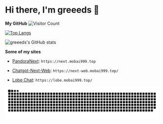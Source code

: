 # Hi there, I'm greeeds 👋

**My GitHub**
![Visitor Count](https://profile-counter.glitch.me/greeeds/count.svg)

[![Top Langs](https://github-readme-stats.vercel.app/api/top-langs/?username=greeeds&layout=compact)](https://github.com/greeeds/github-readme-stats)

![greeeds's GitHub stats](https://github-readme-stats.vercel.app/api?username=greeeds&show_icons=true&locale=cn&include_all_commits=true&count_private=true)


**Some of my sites**

- [PandoraNext](https://next.mobai999.top/): `https://next.mobai999.top`

- [Chatgpt-Next-Web](https://github.com/greeeds/ChatGPT-Next-Web): `https://next-web.mobai999.top/`

- [Lobe Chat](https://github.com/greeeds/lobe-chat): `https://lobe.mobai999.top/`

<picture>
  <source media="(prefers-color-scheme: dark)" srcset="https://raw.githubusercontent.com/greeeds/greeeds/output/github-contribution-grid-snake-dark.svg" />
  <source media="(prefers-color-scheme: light)" srcset="https://raw.githubusercontent.com/greeeds/greeeds/output/github-contribution-grid-snake.svg" />
  <img alt="github-snake" src="https://raw.githubusercontent.com/greeeds/greeeds/output/github-contribution-grid-snake.svg" />
</picture>

